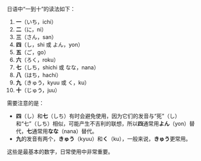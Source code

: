 日语中“一到十”的读法如下：

1. **一**（いち，ichi）
2. **二**（に，ni）
3. **三**（さん，san）
4. **四**（し，shi 或 よん，yon）
5. **五**（ご，go）
6. **六**（ろく，roku）
7. **七**（しち，shichi 或 なな，nana）
8. **八**（はち，hachi）
9. **九**（きゅう，kyuu 或 く，ku）
10. **十**（じゅう，juu）

需要注意的是：
- **四**（し）和**七**（しち）有时会避免使用，因为它们的发音与“死”（し）和“七”（しち）相似，可能产生不吉利的联想，所以**四**通常用**よん**（yon）替代，**七**通常用**なな**（nana）替代。
- **九**的发音有两个，**きゅう**（kyuu）和**く**（ku），一般来说，**きゅう**更常用。

这些是最基本的数字，日常使用中非常重要。
